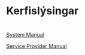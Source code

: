 # **Kerfislýsingar**

#

[System Manual](system/system-manual.md)

[Service Provider Manual](system/service-provider-manual.md)
